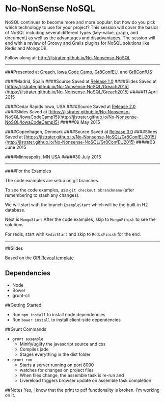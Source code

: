 No-NonSense NoSQL
===============

NoSQL continues to become more and more popular, but how do you pick which technology to use for your project? This session will cover the basics of NoSQL including several different types (key-value, graph, and document) as well as the advantages and disadvantages. The session will end with a review of Groovy and Grails plugins for NoSQL solutions like Redis and MongoDB.

Follow along at: http://jlstrater.github.io/No-Nonsense-NoSQL

---

###Presented at [Greach](http://www.greachconf.com), [Iowa Code Camp](http://iowacodecamp.com), [Gr8ConfEU](http://gr8conf.eu/#/talk/155), and [Gr8ConfUS](http://gr8conf.us)

####Madrid, Spain
####Source Saved at [Release 1.0](https://github.com/jlstrater/No-Nonsense-NoSQL/releases/tag/1.0)
####Slides Saved at [https://jlstrater.github.io/No-Nonsense-NoSQL/Greach2015](https://jlstrater.github.io/No-Nonsense-NoSQL/Greach2015)
#####11 April 2015

####Cedar Rapids Iowa, USA
####Source Saved at [Release 2.0](https://github.com/jlstrater/No-Nonsense-NoSQL/releases/tag/2.0)
####Slides Saved at [https://jlstrater.github.io/No-Nonsense-NoSQL/IowaCodeCamp15](http://jlstrater.github.io/No-Nonsense-NoSQL/IowaCodeCamp15)
#####09 May 2015

####Copenhagen, Denmark
####Source Saved at [Release 3.0](https://github.com/jlstrater/No-Nonsense-NoSQL/releases/tag/3.0)
####Slides Saved at [https://jlstrater.github.io/No-Nonsense-NoSQL/Gr8ConfEU2015](http://jlstrater.github.io/No-Nonsense-NoSQL/Gr8ConfEU2015)
#####03 June 2015

####Minneapolis, MN USA
#####30 July 2015

---
####For the Examples

The code examples are setup on git branches.  

To see the code examples, use `git checkout $branchname` (after remembering to stash any changes).

We will start with the branch `ExampleStart` which will be the built-in H2 database.

Next is `MongoStart` After the code examples, skip to `MongoFinish` to see the solutions

For redis, start with `RedisStart` and skip to `RedisFinish` for the end.

----
##Slides

Based on the [OPI Reveal template](http://github.com/objectpartners/opi-reveal-template)

## Dependencies
* Node
* Bower
* grunt-cli

##Getting Started
* Run `npm install` to install node dependencies
* Run `bower install` to install client-side dependencies

##Grunt Commands
* `grunt assemble`
  * Minify/uglify the javascript source and css
  * Compiles jade
  * Stages everything in the dist folder
* `grunt run`
  * Starts a server running on port 8000
  * watches for changes on project files
  * When files change, the assemble task is re-run and
  * Livereload triggers browser update on assemble task completion

##Notes
Yes, I know that the print to pdf functionality is broken.  I'm working on it.